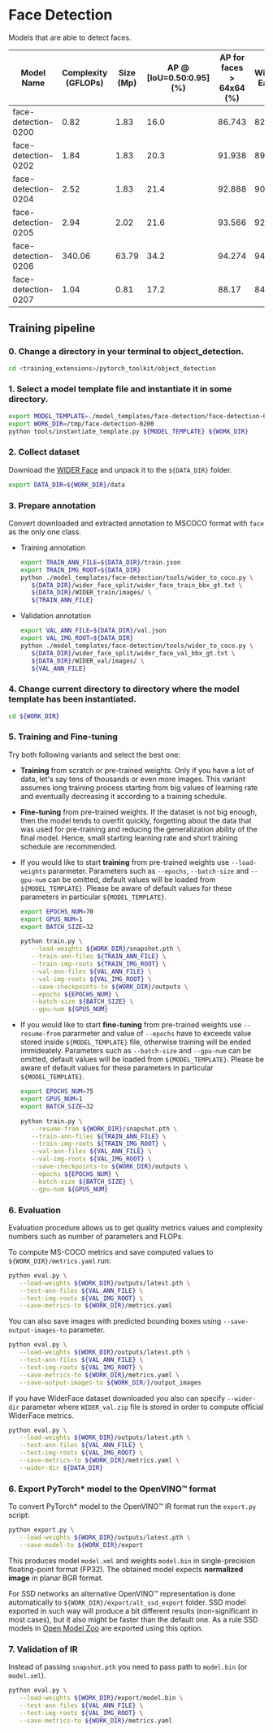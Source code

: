 # Face Detection

Models that are able to detect faces.

| Model Name | Complexity (GFLOPs) | Size (Mp) | AP @ [IoU=0.50:0.95] (%) | AP for faces > 64x64 (%) | WiderFace Easy (%) | WiderFace Medium (%) | WiderFace Hard (%) | Links | GPU_NUM |
| --- | --- | --- | --- | --- | --- | --- | --- | --- | --- |
| face-detection-0200 | 0.82 | 1.83 | 16.0 | 86.743 | 82.917 | 76.198 | 41.443 | [snapshot](https://download.01.org/opencv/openvino_training_extensions/models/object_detection/v2/face-detection-0200.pth), [model template](./face-detection-0200/template.yaml) | 2 |
| face-detection-0202 | 1.84 | 1.83 | 20.3 | 91.938 | 89.382 | 83.919 | 50.189 | [snapshot](https://download.01.org/opencv/openvino_training_extensions/models/object_detection/v2/face-detection-0202.pth), [model template](./face-detection-0202/template.yaml) | 2 |
| face-detection-0204 | 2.52 | 1.83 | 21.4 | 92.888 | 90.453 | 85.448 | 52.091 | [snapshot](https://download.01.org/opencv/openvino_training_extensions/models/object_detection/v2/face-detection-0204.pth), [model template](./face-detection-0204/template.yaml) | 4 |
| face-detection-0205 | 2.94 | 2.02 | 21.6 | 93.566 | 92.032 | 86.717 | 54.055 | [snapshot](https://download.01.org/opencv/openvino_training_extensions/models/object_detection/v2/face-detection-0205.pth), [model template](./face-detection-0205/template.yaml) | 4 |
| face-detection-0206 | 340.06 | 63.79 | 34.2 | 94.274 | 94.281 | 93.207 | 84.439 | [snapshot](https://download.01.org/opencv/openvino_training_extensions/models/object_detection/v2/face-detection-0206.pth), [model template](./face-detection-0206/template.yaml) | 8 |
| face-detection-0207 | 1.04 | 0.81 | 17.2 | 88.17 | 84.406 | 76.748 | 43.452 | [snapshot](https://download.01.org/opencv/openvino_training_extensions/models/object_detection/v2/face-detection-0207.pth), [model template](./face-detection-0207/template.yaml) | 1 | 

## Training pipeline

### 0. Change a directory in your terminal to object_detection.

```bash
cd <training_extensions>/pytorch_toolkit/object_detection
```

### 1. Select a model template file and instantiate it in some directory.

```bash
export MODEL_TEMPLATE=./model_templates/face-detection/face-detection-0200/template.yaml
export WORK_DIR=/tmp/face-detection-0200
python tools/instantiate_template.py ${MODEL_TEMPLATE} ${WORK_DIR}
```

### 2. Collect dataset

Download the [WIDER Face](http://shuoyang1213.me/WIDERFACE/) and unpack it to the `${DATA_DIR}` folder.

```bash
export DATA_DIR=${WORK_DIR}/data
```

### 3. Prepare annotation

Convert downloaded and extracted annotation to MSCOCO format with `face` as the only one class.

* Training annotation

   ```bash
   export TRAIN_ANN_FILE=${DATA_DIR}/train.json
   export TRAIN_IMG_ROOT=${DATA_DIR}
   python ./model_templates/face-detection/tools/wider_to_coco.py \
      ${DATA_DIR}/wider_face_split/wider_face_train_bbx_gt.txt \
      ${DATA_DIR}/WIDER_train/images/ \
      ${TRAIN_ANN_FILE}
   ```

* Validation annotation

   ```bash
   export VAL_ANN_FILE=${DATA_DIR}/val.json
   export VAL_IMG_ROOT=${DATA_DIR}
   python ./model_templates/face-detection/tools/wider_to_coco.py \
      ${DATA_DIR}/wider_face_split/wider_face_val_bbx_gt.txt \
      ${DATA_DIR}/WIDER_val/images/ \
      ${VAL_ANN_FILE}
   ```

### 4. Change current directory to directory where the model template has been instantiated.

```bash
cd ${WORK_DIR}
```

### 5. Training and Fine-tuning

Try both following variants and select the best one:

   * **Training** from scratch or pre-trained weights. Only if you have a lot of data, let's say tens of thousands or even more images. This variant assumes long training process starting from big values of learning rate and eventually decreasing it according to a training schedule.
   * **Fine-tuning** from pre-trained weights. If the dataset is not big enough, then the model tends to overfit quickly, forgetting about the data that was used for pre-training and reducing the generalization ability of the final model. Hence, small starting learning rate and short training schedule are recommended.

   * If you would like to start **training** from pre-trained weights use `--load-weights` pararmeter. Parameters such as `--epochs`, `--batch-size` and `--gpu-num` can be omitted, default values will be loaded from `${MODEL_TEMPLATE}`. Please be aware of default values for these parameters in particular `${MODEL_TEMPLATE}`.

      ```bash
      export EPOCHS_NUM=70
      export GPUS_NUM=1
      export BATCH_SIZE=32

      python train.py \
         --load-weights ${WORK_DIR}/snapshot.pth \
         --train-ann-files ${TRAIN_ANN_FILE} \
         --train-img-roots ${TRAIN_IMG_ROOT} \
         --val-ann-files ${VAL_ANN_FILE} \
         --val-img-roots ${VAL_IMG_ROOT} \
         --save-checkpoints-to ${WORK_DIR}/outputs \
         --epochs ${EPOCHS_NUM} \
         --batch-size ${BATCH_SIZE} \
         --gpu-num ${GPUS_NUM}
      ```

   * If you would like to start **fine-tuning** from pre-trained weights use `--resume-from` pararmeter and value of `--epochs` have to exceeds value stored inside `${MODEL_TEMPLATE}` file, otherwise training will be ended immideately. Parameters such as `--batch-size` and `--gpu-num` can be omitted, default values will be loaded from `${MODEL_TEMPLATE}`.  Please be aware of default values for these parameters in particular `${MODEL_TEMPLATE}`.

      ```bash
      export EPOCHS_NUM=75
      export GPUS_NUM=1
      export BATCH_SIZE=32

      python train.py \
         --resume-from ${WORK_DIR}/snapshot.pth \
         --train-ann-files ${TRAIN_ANN_FILE} \
         --train-img-roots ${TRAIN_IMG_ROOT} \
         --val-ann-files ${VAL_ANN_FILE} \
         --val-img-roots ${VAL_IMG_ROOT} \
         --save-checkpoints-to ${WORK_DIR}/outputs \
         --epochs ${EPOCHS_NUM} \
         --batch-size ${BATCH_SIZE} \
         --gpu-num ${GPUS_NUM}
      ```

### 6. Evaluation

Evaluation procedure allows us to get quality metrics values and complexity numbers such as number of parameters and FLOPs.

To compute MS-COCO metrics and save computed values to `${WORK_DIR}/metrics.yaml` run:

```bash
python eval.py \
   --load-weights ${WORK_DIR}/outputs/latest.pth \
   --test-ann-files ${VAL_ANN_FILE} \
   --test-img-roots ${VAL_IMG_ROOT} \
   --save-metrics-to ${WORK_DIR}/metrics.yaml
```

You can also save images with predicted bounding boxes using `--save-output-images-to` parameter.

```bash
python eval.py \
   --load-weights ${WORK_DIR}/outputs/latest.pth \
   --test-ann-files ${VAL_ANN_FILE} \
   --test-img-roots ${VAL_IMG_ROOT} \
   --save-metrics-to ${WORK_DIR}/metrics.yaml \
   --save-output-images-to ${WORK_DIR/}/output_images
```

If you have WiderFace dataset downloaded you also can specify `--wider-dir` parameter where `WIDER_val.zip` file is stored in order to compute official WiderFace metrics.

```bash
python eval.py \
   --load-weights ${WORK_DIR}/outputs/latest.pth \
   --test-ann-files ${VAL_ANN_FILE} \
   --test-img-roots ${VAL_IMG_ROOT} \
   --save-metrics-to ${WORK_DIR}/metrics.yaml \
   --wider-dir ${DATA_DIR}
```

### 6. Export PyTorch\* model to the OpenVINO™ format

To convert PyTorch\* model to the OpenVINO™ IR format run the `export.py` script:

```bash
python export.py \
   --load-weights ${WORK_DIR}/outputs/latest.pth \
   --save-model-to ${WORK_DIR}/export
```

This produces model `model.xml` and weights `model.bin` in single-precision floating-point format
(FP32). The obtained model expects **normalized image** in planar BGR format.

For SSD networks an alternative OpenVINO™ representation is done automatically to `${WORK_DIR}/export/alt_ssd_export` folder.
SSD model exported in such way will produce a bit different results (non-significant in most cases),
but it also might be faster than the default one. As a rule SSD models in [Open Model Zoo](https://github.com/opencv/open_model_zoo/) are exported using this option.

### 7. Validation of IR

Instead of passing `snapshot.pth` you need to pass path to `model.bin` (or `model.xml`).

```bash
python eval.py \
   --load-weights ${WORK_DIR}/export/model.bin \
   --test-ann-files ${VAL_ANN_FILE} \
   --test-img-roots ${VAL_IMG_ROOT} \
   --save-metrics-to ${WORK_DIR}/metrics.yaml
```
